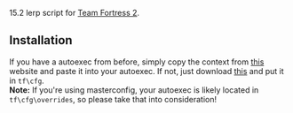 15.2 lerp script for [Team Fortress 2](https://www.teamfortress.com).
## Installation
If you have a autoexec from before, simply copy the context from [this](https://raw.githubusercontent.com/tf2iMicro/TF2-Mods/main/15.2%20lerp/autoexec.cfg) website and paste it into your autoexec. If not, just download [this]() and put it in `tf\cfg`. <br>
**Note:** If you're using masterconfig, your autoexec is likely located in `tf\cfg\overrides`, so please take that into consideration!
